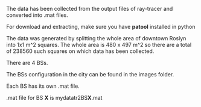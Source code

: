 
The data has been collected from the output files of ray-tracer and converted into .mat files. 

For download and extracting, make sure you have **patool** installed in python

The data was generated by splitting the whole area of downtown Roslyn into 1x1 m^2 squares. The whole area is 480 x 497 m^2 so there are a total of 238560 such squares on which data has been collected.

There are 4 BSs.

The BSs configuration in the city can be found in the images folder.

Each BS has its own .mat file.

.mat file for BS **X** is mydatatr2BS**X**.mat
